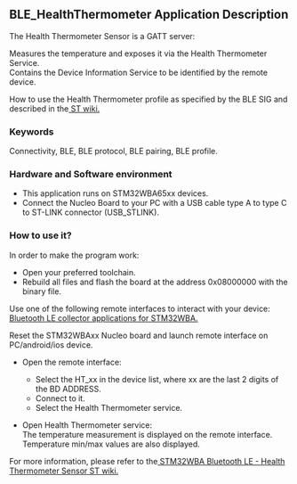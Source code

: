 ## __BLE_HealthThermometer Application Description__

The Health Thermometer Sensor is a GATT server:  

Measures the temperature and exposes it via the Health Thermometer Service.  
Contains the Device Information Service to be identified by the remote device.  

How to use the Health Thermometer profile as specified by the BLE SIG and described in the<a href="https://wiki.st.com/stm32mcu/wiki/Connectivity:STM32WBA_Health_Thermometer#Health_Thermometer_Profile"> ST wiki.</a>  

### __Keywords__

Connectivity, BLE, BLE protocol, BLE pairing, BLE profile.  

### __Hardware and Software environment__

  - This application runs on STM32WBA65xx devices.  
  - Connect the Nucleo Board to your PC with a USB cable type A to type C to ST-LINK connector (USB_STLINK).  

### __How to use it?__

In order to make the program work:  

 - Open your preferred toolchain.  
 - Rebuild all files and flash the board at the address 0x08000000 with the binary file.  

Use one of the following remote interfaces to interact with your device:  
<a href="https://wiki.st.com/stm32mcu/wiki/Connectivity:BLE_smartphone_applications#Bluetooth-C2-AE_LE_collector_applications_for_STM32WBA
"> Bluetooth LE collector applications for STM32WBA.</a>  

Reset the STM32WBAxx Nucleo board and launch remote interface on PC/android/ios device.  

- Open the remote interface:  
  - Select the HT_xx in the device list, where xx are the last 2 digits of the BD ADDRESS.  
  - Connect to it.  
  - Select the Health Thermometer service.  

- Open Health Thermometer service:  
  The temperature measurement is displayed on the remote interface.  
  Temperature min/max values are also displayed.  

For more information, please refer to the<a href="https://wiki.st.com/stm32mcu/wiki/Connectivity:STM32WBA_Health_Thermometer#Health_Thermometer_Profile"> STM32WBA Bluetooth LE - Health Thermometer Sensor ST wiki.</a>  
